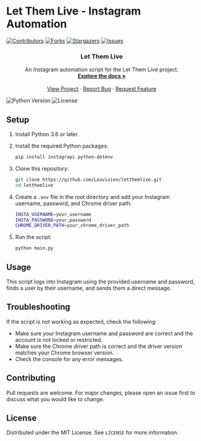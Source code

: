 # Let Them Live - Instagram Automation

[![Contributors][contributors-shield]][contributors-url]
[![Forks][forks-shield]][forks-url]
[![Stargazers][stars-shield]][stars-url]
[![Issues][issues-shield]][issues-url]

<p align="center">
  <h3 align="center">Let Them Live</h3>

  <p align="center">
    An Instagram automation script for the Let Them Live project.
    <br />
    <a href="https://github.com/Louvivien/letthemlive"><strong>Explore the docs »</strong></a>
    <br />
    <br />
    <a href="https://lablab.ai/event/ai-agents-hackathon/let-them-live">View Project</a>
    ·
    <a href="https://github.com/Louvivien/letthemlive/issues">Report Bug</a>
    ·
    <a href="https://github.com/Louvivien/letthemlive/issues">Request Feature</a>
  </p>
</p>

![Python Version][python-image]
![License][license-image]

## Setup

1. Install Python 3.6 or later.

2. Install the required Python packages:

    ```bash
    pip install instagrapi python-dotenv
    ```

3. Clone this repository:

    ```bash
    git clone https://github.com/Louvivien/letthemlive.git
    cd letthemlive
    ```

4. Create a `.env` file in the root directory and add your Instagram username, password, and Chrome driver path:

    ```bash
    INSTA_USERNAME=your_username
    INSTA_PASSWORD=your_password
    CHROME_DRIVER_PATH=your_chrome_driver_path
    ```

5. Run the script:

    ```bash
    python main.py
    ```

## Usage

This script logs into Instagram using the provided username and password, finds a user by their username, and sends them a direct message.

## Troubleshooting

If the script is not working as expected, check the following:

- Make sure your Instagram username and password are correct and the account is not locked or restricted.
- Make sure the Chrome driver path is correct and the driver version matches your Chrome browser version.
- Check the console for any error messages.

## Contributing

Pull requests are welcome. For major changes, please open an issue first to discuss what you would like to change.

## License

Distributed under the MIT License. See `LICENSE` for more information.

[python-image]: https://img.shields.io/badge/python-v3.6+-blue.svg
[license-image]: https://img.shields.io/badge/license-MIT-blue.svg

[contributors-shield]: https://img.shields.io/github/contributors/Louvivien/letthemlive.svg?style=for-the-badge
[contributors-url]: https://github.com/Louvivien/letthemlive/graphs/contributors
[forks-shield]: https://img.shields.io/github/forks/Louvivien/letthemlive.svg?style=for-the-badge
[forks-url]: https://github.com/Louvivien/letthemlive/network/members
[stars-shield]: https://img.shields.io/github/stars/Louvivien/letthemlive.svg?style=for-the-badge
[stars-url]: https://github.com/Louvivien/letthemlive/stargazers
[issues-shield]: https://img.shields.io/github/issues/Louvivien/letthemlive.svg?style=for-the-badge
[issues-url]: https://github.com/Louvivien/letthemlive/issues
[license-shield]: https://img.shields.io/github/license/Louvivien/letthemlive.svg?style=for-the-badge
[license-url]: https://github.com/Louvivien/letthemlive/blob/master/LICENSE.txt
[linkedin-shield]: https://img.shields.io/badge/-LinkedIn-black.svg?style=for-the-badge&logo=linkedin&colorB=555
